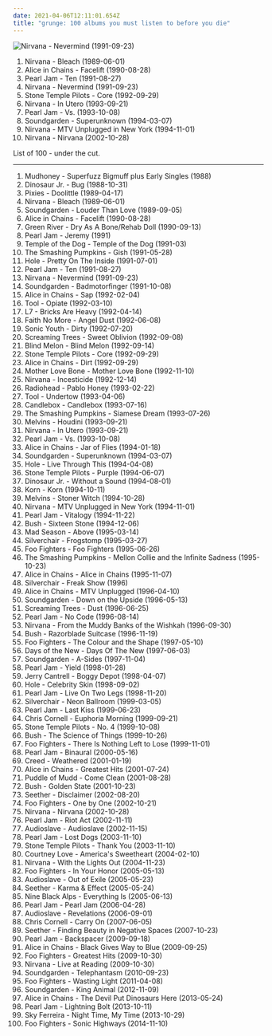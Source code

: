 ```yaml
---
date: 2021-04-06T12:11:01.654Z
title: "grunge: 100 albums you must listen to before you die"
---
```

![Nirvana - Nevermind (1991-09-23)](http://coverartarchive.org/release/f7930de3-081a-452a-bafe-f7285a2abb6d/19956995827-500.jpg "Nirvana - Nevermind (1991-09-23)")
<ol class="albums">
<li data-cover="http://coverartarchive.org/release/d3d44548-b2ed-3ddc-a9e0-3f5ee544c1c9/6624483913-500.jpg" data-tags="grunge" role="button">Nirvana - Bleach (1989-06-01)</li>
<li data-cover="http://coverartarchive.org/release/c63ad92b-19d7-41d9-83e6-607202ceba07/1623379853-500.jpg" data-tags="grunge" role="button">Alice in Chains - Facelift (1990-08-28)</li>
<li data-cover="http://coverartarchive.org/release/97a2952b-51f6-3e84-a6fe-f6c90a45f09f/1494363546-500.jpg" data-tags="grunge" role="button">Pearl Jam - Ten (1991-08-27)</li>
<li data-cover="http://coverartarchive.org/release/f7930de3-081a-452a-bafe-f7285a2abb6d/19956995827-500.jpg" data-tags="grunge" role="button">Nirvana - Nevermind (1991-09-23)</li>
<li data-cover="https://img.discogs.com/8zNb0iCL-YTQuy8txDVArGfUSTE=/fit-in/405x347/filters:strip_icc():format(jpeg):mode_rgb():quality(90)/discogs-images/R-2008786-1349737299-5085.jpeg.jpg" data-tags="grunge, 90s" role="button">Stone Temple Pilots - Core (1992-09-29)</li>
<li data-cover="http://coverartarchive.org/release/dc02c14f-b3f2-40c2-a32b-4349f8d5a51f/24810241421-500.jpg" data-tags="grunge" role="button">Nirvana - In Utero (1993-09-21)</li>
<li data-cover="http://coverartarchive.org/release/7244f710-6090-43a2-a4e0-772623d71cf5/1633092791-500.jpg" data-tags="grunge" role="button">Pearl Jam - Vs. (1993-10-08)</li>
<li data-cover="http://coverartarchive.org/release/9d005b9c-fd45-412c-970b-3e64a59f84cd/13263179887-500.jpg" data-tags="grunge" role="button">Soundgarden - Superunknown (1994-03-07)</li>
<li data-cover="http://coverartarchive.org/release/b527f0f7-7735-3c77-add1-09a9e4a20abb/12060379405-500.jpg" data-tags="grunge" role="button">Nirvana - MTV Unplugged in New York (1994-11-01)</li>
<li data-cover="https://via.placeholder.com/450" data-tags="grunge" role="button">Nirvana - Nirvana (2002-10-28)</li>
</ol>
List of 100 - under the cut.
<!-- more -->

_________________

<ol class="albums">
<li data-cover="http://coverartarchive.org/release/7027530a-10d2-394f-90f9-96b704f06707/10018403856-500.jpg" data-tags="grunge" role="button">
Mudhoney - Superfuzz Bigmuff plus Early Singles (1988)
</li>
<li data-cover="http://coverartarchive.org/release/25ddf543-d006-48fc-99f3-ca38337f41fc/14505240050-500.jpg" data-tags="alternative, indie rock" role="button">
Dinosaur Jr. - Bug (1988-10-31)
</li>
<li data-cover="http://coverartarchive.org/release/b8d680ee-f1b4-32f4-8981-82db7d3371e2/8064469787-500.jpg" data-tags="alternative rock" role="button">
Pixies - Doolittle (1989-04-17)
</li>
<li data-cover="http://coverartarchive.org/release/d3d44548-b2ed-3ddc-a9e0-3f5ee544c1c9/6624483913-500.jpg" data-tags="grunge" role="button">
Nirvana - Bleach (1989-06-01)
</li>
<li data-cover="https://via.placeholder.com/450" data-tags="grunge" role="button">
Soundgarden - Louder Than Love (1989-09-05)
</li>
<li data-cover="http://coverartarchive.org/release/c63ad92b-19d7-41d9-83e6-607202ceba07/1623379853-500.jpg" data-tags="grunge" role="button">
Alice in Chains - Facelift (1990-08-28)
</li>
<li data-cover="http://coverartarchive.org/release/215ca43e-982e-499d-852f-6898cc929410/12606679128-500.jpg" data-tags="grunge" role="button">
Green River - Dry As A Bone/Rehab Doll (1990-09-13)
</li>
<li data-cover="http://coverartarchive.org/release/aed59883-6069-4921-b569-d463ac58547f/3076600303-500.jpg" data-tags="rock, 90s" role="button">
Pearl Jam - Jeremy (1991)
</li>
<li data-cover="http://coverartarchive.org/release/b0ce1c97-728d-379e-b3e1-2a4a1f6417b1/15135704076-500.jpg" data-tags="grunge" role="button">
Temple of the Dog - Temple of the Dog (1991-03)
</li>
<li data-cover="https://img.discogs.com/Pisgxym1i0Bo6Iq2fEvmxFrCdk8=/fit-in/593x589/filters:strip_icc():format(jpeg):mode_rgb():quality(90)/discogs-images/R-13082802-1547744709-5084.jpeg.jpg" data-tags="alternative rock, grunge, 90s" role="button">
The Smashing Pumpkins - Gish (1991-05-28)
</li>
<li data-cover="https://img.discogs.com/f4P72BJdO1TNMPqS_VwPszoUmi8=/fit-in/346x343/filters:strip_icc():format(jpeg):mode_rgb():quality(90)/discogs-images/R-7279651-1437892064-9420.jpeg.jpg" data-tags="grunge" role="button">
Hole - Pretty On The Inside (1991-07-01)
</li>
<li data-cover="http://coverartarchive.org/release/97a2952b-51f6-3e84-a6fe-f6c90a45f09f/1494363546-500.jpg" data-tags="grunge" role="button">
Pearl Jam - Ten (1991-08-27)
</li>
<li data-cover="http://coverartarchive.org/release/f7930de3-081a-452a-bafe-f7285a2abb6d/19956995827-500.jpg" data-tags="grunge" role="button">
Nirvana - Nevermind (1991-09-23)
</li>
<li data-cover="https://img.discogs.com/pT_kB-IGymMlAZZ7PmxEHRbp41A=/fit-in/600x599/filters:strip_icc():format(jpeg):mode_rgb():quality(90)/discogs-images/R-434125-1155723074.jpeg.jpg" data-tags="grunge" role="button">
Soundgarden - Badmotorfinger (1991-10-08)
</li>
<li data-cover="http://coverartarchive.org/release/250bd8f0-9c77-4318-b14c-0684ce5f9b75/24751455111-500.jpg" data-tags="grunge" role="button">
Alice in Chains - Sap (1992-02-04)
</li>
<li data-cover="https://img.discogs.com/yhsafRWLca1rLfuG7gevzfc935Y=/fit-in/500x500/filters:strip_icc():format(jpeg):mode_rgb():quality(90)/discogs-images/R-468462-1359981319-9678.jpeg.jpg" data-tags="progressive metal, alternative metal" role="button">
Tool - Opiate (1992-03-10)
</li>
<li data-cover="http://coverartarchive.org/release/b9c52cf2-9f23-4986-8ce2-5e0015cdef27/8559192703-500.jpg" data-tags="grunge" role="button">
L7 - Bricks Are Heavy (1992-04-14)
</li>
<li data-cover="http://coverartarchive.org/release/9a25698c-bf29-3297-a05f-80f68c736e14/25332108545-500.jpg" data-tags="alternative rock, rock, alternative metal" role="button">
Faith No More - Angel Dust (1992-06-08)
</li>
<li data-cover="http://coverartarchive.org/release/c8c59a0a-5464-4eac-8251-5cfa102de5ac/15872226838-500.jpg" data-tags="alternative, 90s, alternative rock" role="button">
Sonic Youth - Dirty (1992-07-20)
</li>
<li data-cover="http://coverartarchive.org/release/f1a301d4-09b3-37d2-822c-df5a8de46599/9706550616-500.jpg" data-tags="grunge" role="button">
Screaming Trees - Sweet Oblivion (1992-09-08)
</li>
<li data-cover="https://img.discogs.com/gqO7LtvWclbn1X1iuroBgJGlJCY=/fit-in/600x599/filters:strip_icc():format(jpeg):mode_rgb():quality(90)/discogs-images/R-14323254-1572216801-7338.jpeg.jpg" data-tags="90s, rock, grunge, alternative" role="button">
Blind Melon - Blind Melon (1992-09-14)
</li>
<li data-cover="https://img.discogs.com/8zNb0iCL-YTQuy8txDVArGfUSTE=/fit-in/405x347/filters:strip_icc():format(jpeg):mode_rgb():quality(90)/discogs-images/R-2008786-1349737299-5085.jpeg.jpg" data-tags="grunge, 90s" role="button">
Stone Temple Pilots - Core (1992-09-29)
</li>
<li data-cover="http://coverartarchive.org/release/8d52a6d8-9600-38c1-935a-65d692cdf532/1390733613-500.jpg" data-tags="grunge" role="button">
Alice in Chains - Dirt (1992-09-29)
</li>
<li data-cover="http://coverartarchive.org/release/600340f5-5a33-3a49-af72-2636a38031bb/2236648728-500.jpg" data-tags="grunge" role="button">
Mother Love Bone - Mother Love Bone (1992-11-10)
</li>
<li data-cover="http://coverartarchive.org/release/0ed52431-7c63-459f-9b9c-69ba2be98aa2/2868789715-500.jpg" data-tags="grunge" role="button">
Nirvana - Incesticide (1992-12-14)
</li>
<li data-cover="https://img.discogs.com/xqf09tHFSiPR9_WfaJUpGLq_MFw=/fit-in/485x484/filters:strip_icc():format(jpeg):mode_rgb():quality(90)/discogs-images/R-2660270-1433472219-9062.jpeg.jpg" data-tags="alternative rock, rock" role="button">
Radiohead - Pablo Honey (1993-02-22)
</li>
<li data-cover="http://coverartarchive.org/release/660c1995-c6a0-4c90-b158-2f2d9caff78f/5233922017-500.jpg" data-tags="progressive metal" role="button">
Tool - Undertow (1993-04-06)
</li>
<li data-cover="https://img.discogs.com/TyB0Uc2XTwHcN-12Nmd0Byz99tw=/fit-in/475x464/filters:strip_icc():format(jpeg):mode_rgb():quality(90)/discogs-images/R-983939-1180694904.jpeg.jpg" data-tags="rock, grunge" role="button">
Candlebox - Candlebox (1993-07-16)
</li>
<li data-cover="https://img.discogs.com/Dfn7D5B0m4g0smYVNzc905-GXwM=/fit-in/600x600/filters:strip_icc():format(jpeg):mode_rgb():quality(90)/discogs-images/R-1021337-1243356062.jpeg.jpg" data-tags="90s, alternative, rock, alternative rock" role="button">
The Smashing Pumpkins - Siamese Dream (1993-07-26)
</li>
<li data-cover="https://img.discogs.com/PyL0yruRYNuqkpe9YHdsjjod9d8=/fit-in/600x433/filters:strip_icc():format(jpeg):mode_rgb():quality(90)/discogs-images/R-11515346-1517703332-9906.jpeg.jpg" data-tags="grunge" role="button">
Melvins - Houdini (1993-09-21)
</li>
<li data-cover="http://coverartarchive.org/release/dc02c14f-b3f2-40c2-a32b-4349f8d5a51f/24810241421-500.jpg" data-tags="grunge" role="button">
Nirvana - In Utero (1993-09-21)
</li>
<li data-cover="http://coverartarchive.org/release/7244f710-6090-43a2-a4e0-772623d71cf5/1633092791-500.jpg" data-tags="grunge" role="button">
Pearl Jam - Vs. (1993-10-08)
</li>
<li data-cover="http://coverartarchive.org/release/d4434c0f-4a25-3c88-9138-f4fffa8ddf88/17628103152-500.jpg" data-tags="grunge" role="button">
Alice in Chains - Jar of Flies (1994-01-18)
</li>
<li data-cover="http://coverartarchive.org/release/9d005b9c-fd45-412c-970b-3e64a59f84cd/13263179887-500.jpg" data-tags="grunge" role="button">
Soundgarden - Superunknown (1994-03-07)
</li>
<li data-cover="http://coverartarchive.org/release/a31a62a5-bb69-45da-add9-2db818311dd5/16031338367-500.jpg" data-tags="grunge, 90s" role="button">
Hole - Live Through This (1994-04-08)
</li>
<li data-cover="https://img.discogs.com/uSyRxxaZXtMtmcvK0ZVi52AN8EI=/fit-in/500x500/filters:strip_icc():format(jpeg):mode_rgb():quality(90)/discogs-images/R-2856254-1304181180.jpeg.jpg" data-tags="grunge" role="button">
Stone Temple Pilots - Purple (1994-06-07)
</li>
<li data-cover="http://coverartarchive.org/release/caf4026c-e7f6-45cc-828b-cff6cb4fc495/15467462744-500.jpg" data-tags="grunge, indie, alternative, alternative rock, 90s" role="button">
Dinosaur Jr. - Without a Sound (1994-08-01)
</li>
<li data-cover="http://coverartarchive.org/release/b06d3f9d-78b1-3155-89be-e7af11730806/2192472321-500.jpg" data-tags="nu metal" role="button">
Korn - Korn (1994-10-11)
</li>
<li data-cover="http://coverartarchive.org/release/450a2f27-bd33-439c-ac3b-1e6861076399/15857977884-500.jpg" data-tags="grunge, stoner rock" role="button">
Melvins - Stoner Witch (1994-10-28)
</li>
<li data-cover="http://coverartarchive.org/release/b527f0f7-7735-3c77-add1-09a9e4a20abb/12060379405-500.jpg" data-tags="grunge" role="button">
Nirvana - MTV Unplugged in New York (1994-11-01)
</li>
<li data-cover="http://coverartarchive.org/release/2612cfd0-2603-3bb0-a461-e3552ab1cbbc/21033831674-500.jpg" data-tags="grunge" role="button">
Pearl Jam - Vitalogy (1994-11-22)
</li>
<li data-cover="http://coverartarchive.org/release/756559fc-323b-3fad-968a-1d6a796fe3b5/15236932667-500.jpg" data-tags="90s, rock, alternative, grunge" role="button">
Bush - Sixteen Stone (1994-12-06)
</li>
<li data-cover="http://coverartarchive.org/release/294e3f8b-e60b-4975-aa2c-618451d51705/8951028803-500.jpg" data-tags="grunge" role="button">
Mad Season - Above (1995-03-14)
</li>
<li data-cover="https://via.placeholder.com/450" data-tags="grunge, rock" role="button">
Silverchair - Frogstomp (1995-03-27)
</li>
<li data-cover="http://coverartarchive.org/release/6042a959-0a7e-3a7c-9339-58d4ab425f1f/4773551370-500.jpg" data-tags="rock, grunge, alternative rock" role="button">
Foo Fighters - Foo Fighters (1995-06-26)
</li>
<li data-cover="http://coverartarchive.org/release/e4c0a2dc-49cb-382b-9bb3-a40d09669583/14335985988-500.jpg" data-tags="alternative rock" role="button">
The Smashing Pumpkins - Mellon Collie and the Infinite Sadness (1995-10-23)
</li>
<li data-cover="http://coverartarchive.org/release/55ac12a2-1d33-48e7-999c-5cd7556fa205/5554341905-500.jpg" data-tags="grunge" role="button">
Alice in Chains - Alice in Chains (1995-11-07)
</li>
<li data-cover="http://coverartarchive.org/release/b2c5c7c4-1d76-3172-9ca7-21a164b3dd11/15464992021-500.jpg" data-tags="grunge" role="button">
Silverchair - Freak Show (1996)
</li>
<li data-cover="http://coverartarchive.org/release/0e3ef21b-12b7-4fa2-b430-f3579391e41e/1623290216-500.jpg" data-tags="grunge, acoustic" role="button">
Alice in Chains - MTV Unplugged (1996-04-10)
</li>
<li data-cover="http://coverartarchive.org/release/3475c257-246f-36f4-88f4-196dbf7bbed1/10281836755-500.jpg" data-tags="grunge" role="button">
Soundgarden - Down on the Upside (1996-05-13)
</li>
<li data-cover="https://via.placeholder.com/450" data-tags="grunge" role="button">
Screaming Trees - Dust (1996-06-25)
</li>
<li data-cover="http://coverartarchive.org/release/c8d42cff-a67c-4a29-9c31-e28ad8fcc32d/10611684247-500.jpg" data-tags="grunge, rock" role="button">
Pearl Jam - No Code (1996-08-14)
</li>
<li data-cover="https://via.placeholder.com/450" data-tags="grunge" role="button">
Nirvana - From the Muddy Banks of the Wishkah (1996-09-30)
</li>
<li data-cover="http://coverartarchive.org/release/04700347-4b67-3093-8d0b-f01d58842017/15814470696-500.jpg" data-tags="grunge, rock, 90s" role="button">
Bush - Razorblade Suitcase (1996-11-19)
</li>
<li data-cover="http://coverartarchive.org/release/692dccec-444b-489b-bfd3-4cf8d490e3a2/5588282462-500.jpg" data-tags="rock, alternative rock" role="button">
Foo Fighters - The Colour and the Shape (1997-05-10)
</li>
<li data-cover="http://coverartarchive.org/release/8843d2b4-f584-46a4-9c3c-f082b7eb39c4/9233096986-500.jpg" data-tags="grunge, 90s, rock, alternative" role="button">
Days of the New - Days Of The New (1997-06-03)
</li>
<li data-cover="http://coverartarchive.org/release/a1384642-7aa5-4f3a-9839-5e7ad4ab0f23/10132446474-500.jpg" data-tags="grunge, rock" role="button">
Soundgarden - A-Sides (1997-11-04)
</li>
<li data-cover="http://coverartarchive.org/release/ce0af920-bbf3-33e1-8133-6c72aebe30dd/2550464717-500.jpg" data-tags="grunge, rock" role="button">
Pearl Jam - Yield (1998-01-28)
</li>
<li data-cover="https://via.placeholder.com/450" data-tags="grunge" role="button">
Jerry Cantrell - Boggy Depot (1998-04-07)
</li>
<li data-cover="http://coverartarchive.org/release/699e38f0-fb3b-306c-95d7-3e5f68e543aa/23334775352-500.jpg" data-tags="90s, grunge, rock" role="button">
Hole - Celebrity Skin (1998-09-02)
</li>
<li data-cover="https://via.placeholder.com/450" data-tags="grunge, rock, live" role="button">
Pearl Jam - Live On Two Legs (1998-11-20)
</li>
<li data-cover="http://coverartarchive.org/release/b0051e8d-d63b-3dbb-b801-737c54d73933/1745470355-500.jpg" data-tags="rock, grunge" role="button">
Silverchair - Neon Ballroom (1999-03-05)
</li>
<li data-cover="https://img.discogs.com/n8IeQKlL1AkpY4WaZ5akx0X88EA=/fit-in/600x593/filters:strip_icc():format(jpeg):mode_rgb():quality(90)/discogs-images/R-631417-1400879404-2317.jpeg.jpg" data-tags="rock, grunge, 90s, covers, flashback alternatives" role="button">
Pearl Jam - Last Kiss (1999-06-23)
</li>
<li data-cover="http://coverartarchive.org/release/33c3f176-d1f7-3e76-83ef-b03dc30e57d6/14086233637-500.jpg" data-tags="rock, alternative" role="button">
Chris Cornell - Euphoria Morning (1999-09-21)
</li>
<li data-cover="http://coverartarchive.org/release/870e6f44-f109-4920-b2b8-b5ae65def961/14448847886-500.jpg" data-tags="grunge, rock" role="button">
Stone Temple Pilots - No. 4 (1999-10-08)
</li>
<li data-cover="https://via.placeholder.com/450" data-tags="alternative rock, grunge" role="button">
Bush - The Science of Things (1999-10-26)
</li>
<li data-cover="http://coverartarchive.org/release/333eee3e-6a8f-4072-b66e-3cf902037e83/6995177317-500.jpg" data-tags="alternative rock, rock" role="button">
Foo Fighters - There Is Nothing Left to Lose (1999-11-01)
</li>
<li data-cover="http://coverartarchive.org/release/bb5ff209-9cef-45d7-97f9-00d68bae1cc7/12576486245-500.jpg" data-tags="grunge, rock" role="button">
Pearl Jam - Binaural (2000-05-16)
</li>
<li data-cover="https://img.discogs.com/zKrm-b4jrZ-oY-VyfDdSxcmDZ6A=/fit-in/600x588/filters:strip_icc():format(jpeg):mode_rgb():quality(90)/discogs-images/R-5449544-1595955921-2024.jpeg.jpg" data-tags="rock" role="button">
Creed - Weathered (2001-01-19)
</li>
<li data-cover="http://coverartarchive.org/release/37cc6812-0779-496a-b9d8-19fd69e4b2c5/15894085175-500.jpg" data-tags="grunge" role="button">
Alice in Chains - Greatest Hits (2001-07-24)
</li>
<li data-cover="http://coverartarchive.org/release/af4f3859-4d53-4ccc-95e1-b1b00c0b24cf/17960714653-500.jpg" data-tags="rock, alternative rock, grunge" role="button">
Puddle of Mudd - Come Clean (2001-08-28)
</li>
<li data-cover="https://via.placeholder.com/450" data-tags="grunge" role="button">
Bush - Golden State (2001-10-23)
</li>
<li data-cover="http://coverartarchive.org/release/d7c0f696-2917-4e85-abc4-2b3d599c4289/16956340178-500.jpg" data-tags="grunge, metal, hard rock" role="button">
Seether - Disclaimer (2002-08-20)
</li>
<li data-cover="https://img.discogs.com/cgFX-8nmXkGyOZoCjG4tPTtprtg=/fit-in/600x598/filters:strip_icc():format(jpeg):mode_rgb():quality(90)/discogs-images/R-2854823-1304132381.jpeg.jpg" data-tags="rock, alternative rock" role="button">
Foo Fighters - One by One (2002-10-21)
</li>
<li data-cover="https://via.placeholder.com/450" data-tags="grunge" role="button">
Nirvana - Nirvana (2002-10-28)
</li>
<li data-cover="https://via.placeholder.com/450" data-tags="rock, grunge" role="button">
Pearl Jam - Riot Act (2002-11-11)
</li>
<li data-cover="http://coverartarchive.org/release/399047ca-8a49-3693-915d-4db57cce2bb7/5657777780-500.jpg" data-tags="rock, hard rock, alternative rock" role="button">
Audioslave - Audioslave (2002-11-15)
</li>
<li data-cover="https://img.discogs.com/KQxoGUUY2tsV3iX6K46Y643VDrs=/fit-in/479x420/filters:strip_icc():format(jpeg):mode_rgb():quality(90)/discogs-images/R-1589349-1230573596.jpeg.jpg" data-tags="grunge, rock" role="button">
Pearl Jam - Lost Dogs (2003-11-10)
</li>
<li data-cover="http://coverartarchive.org/release/e6cbe405-cb68-449e-b882-f8c2145a949f/7710002716-500.jpg" data-tags="grunge" role="button">
Stone Temple Pilots - Thank You (2003-11-10)
</li>
<li data-cover="http://coverartarchive.org/release/77d5fc59-6d52-4070-b31a-b4841f86179b/3759468978-500.jpg" data-tags="grunge, rock" role="button">
Courtney Love - America's Sweetheart (2004-02-10)
</li>
<li data-cover="http://coverartarchive.org/release/bc38ef5f-de82-4fe7-9646-72feb62e0cca/5930393750-500.jpg" data-tags="grunge" role="button">
Nirvana - With the Lights Out (2004-11-23)
</li>
<li data-cover="http://coverartarchive.org/release/1f1a4299-a7e9-4f05-b498-082b6c73a305/6140213160-500.jpg" data-tags="alternative rock, rock" role="button">
Foo Fighters - In Your Honor (2005-05-13)
</li>
<li data-cover="http://coverartarchive.org/release/780cd4e5-56f8-4ea1-94e0-6fb6368e0083/8618820927-500.jpg" data-tags="rock, alternative rock" role="button">
Audioslave - Out of Exile (2005-05-23)
</li>
<li data-cover="http://coverartarchive.org/release/05bcea44-73d4-4d78-979d-14f5a142816c/2279875362-500.jpg" data-tags="rock, hard rock" role="button">
Seether - Karma & Effect (2005-05-24)
</li>
<li data-cover="https://img.discogs.com/vibUbZr3RQMgJ9moqUW4ELcrFO8=/fit-in/600x600/filters:strip_icc():format(jpeg):mode_rgb():quality(90)/discogs-images/R-494144-1419701996-1992.jpeg.jpg" data-tags="grunge, indie rock" role="button">
Nine Black Alps - Everything Is (2005-06-13)
</li>
<li data-cover="https://via.placeholder.com/450" data-tags="grunge" role="button">
Pearl Jam - Pearl Jam (2006-04-28)
</li>
<li data-cover="https://via.placeholder.com/450" data-tags="alternative rock, rock, hard rock" role="button">
Audioslave - Revelations (2006-09-01)
</li>
<li data-cover="http://coverartarchive.org/release/0a3a8867-9461-3ed3-b78a-47dfc939829d/26491153487-500.jpg" data-tags="rock, grunge" role="button">
Chris Cornell - Carry On (2007-06-05)
</li>
<li data-cover="http://coverartarchive.org/release/e6c5189b-360f-460b-852e-909e21e6392d/7915181098-500.jpg" data-tags="rock, alternative rock, hard rock" role="button">
Seether - Finding Beauty in Negative Spaces (2007-10-23)
</li>
<li data-cover="http://coverartarchive.org/release/2fe339f1-dd0b-4694-b0d9-cab1f1126a12/1938247497-500.jpg" data-tags="rock, grunge, alternative rock" role="button">
Pearl Jam - Backspacer (2009-09-18)
</li>
<li data-cover="http://coverartarchive.org/release/a44f79f9-bfcf-4818-8fa5-702432de0ad1/9837113466-500.jpg" data-tags="grunge, hard rock" role="button">
Alice in Chains - Black Gives Way to Blue (2009-09-25)
</li>
<li data-cover="http://coverartarchive.org/release/cd535e76-4821-4738-a1fc-bd835c6ff6bd/1941029803-500.jpg" data-tags="rock, alternative rock" role="button">
Foo Fighters - Greatest Hits (2009-10-30)
</li>
<li data-cover="https://img.discogs.com/PGsmW9Ze5ZfWfbNYz7A32UzPgvY=/fit-in/600x538/filters:strip_icc():format(jpeg):mode_rgb():quality(90)/discogs-images/R-10599477-1552245773-7609.jpeg.jpg" data-tags="grunge, live" role="button">
Nirvana - Live at Reading (2009-10-30)
</li>
<li data-cover="http://coverartarchive.org/release/0653ea23-f0e6-4708-b090-d9afcb4ed7c2/23042689021-500.jpg" data-tags="grunge" role="button">
Soundgarden - Telephantasm (2010-09-23)
</li>
<li data-cover="http://coverartarchive.org/release/e5d67b8a-1bfa-47dc-974a-122f49bae60b/1931398048-500.jpg" data-tags="rock, alternative rock" role="button">
Foo Fighters - Wasting Light (2011-04-08)
</li>
<li data-cover="https://img.discogs.com/lrQrrsFKKGH8r91FVDP3wbphToU=/fit-in/600x543/filters:strip_icc():format(jpeg):mode_rgb():quality(90)/discogs-images/R-15229101-1588392121-7776.jpeg.jpg" data-tags="grunge" role="button">
Soundgarden - King Animal (2012-11-09)
</li>
<li data-cover="http://coverartarchive.org/release/218fb005-d401-43e7-860a-c2841c2aaac0/4341431910-500.jpg" data-tags="heavy metal, grunge, doom metal, alternative metal, sludge metal" role="button">
Alice in Chains - The Devil Put Dinosaurs Here (2013-05-24)
</li>
<li data-cover="http://coverartarchive.org/release/1c2d3f14-262e-4781-a484-d80ee82ef7a9/9363103757-500.jpg" data-tags="alternative rock, grunge" role="button">
Pearl Jam - Lightning Bolt (2013-10-11)
</li>
<li data-cover="http://coverartarchive.org/release/185d0b3a-3a56-4db8-8e80-2e47861d078b/12033804091-500.jpg" data-tags="indie pop, noise pop, indie rock, pop, rock, synthpop, alternative" role="button">
Sky Ferreira - Night Time, My Time (2013-10-29)
</li>
<li data-cover="http://coverartarchive.org/release/2e3dc19e-989c-48ab-9312-4ecb4d726aec/9201599493-500.jpg" data-tags="alternative rock, hard rock, post-grunge" role="button">
Foo Fighters - Sonic Highways (2014-11-10)
</li>
</ol>